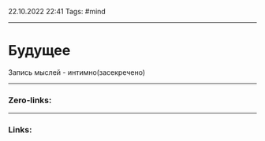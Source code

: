 22.10.2022 22:41
Tags: #mind 

---
# Будущее
Запись мыслей - интимно(засекречено)

---
### Zero-links:


---
### Links:

